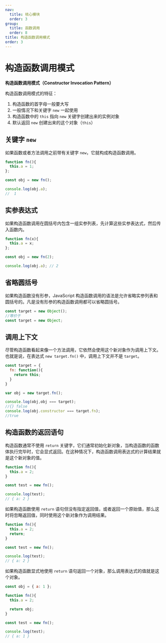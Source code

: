 ```yaml
---
nav:
  title: 核心模块
  order: 3
group:
  title: 函数调用
  order: 8
title: 构造函数调用模式
order: 3
---
```


# 构造函数调用模式

**构造函数调用模式（Constructor Invocation Pattern）**

构造函数调用模式的特征：

1. 构造函数的首字母一般要大写
2. 一般情况下和关键字 `new` 一起使用
3. 构造函数中的 `this` 指向 `new` 关键字创建出来的实例对象
4. 默认返回 `new` 创建出来的这个对象（`this`）

## 关键字 `new`

如果函数或者方法调用之前带有关键字 `new`，它就构成构造函数调用。

```js
function fn(){
  this.a = 1;
};

const obj = new fn();

console.log(obj.a);
//	1
```

## 实参表达式

如果构造函数调用在圆括号内包含一组实参列表，先计算这些实参表达式，然后传入函数内。

```js
function fn(x){
  this.a = x;
};

const obj = new fn(2);

console.log(obj.a); // 2
```

## 省略圆括号

如果构造函数没有形参，JavaScript 构造函数调用的语法是允许省略实参列表和圆括号的。凡是没有形参的构造函数调用都可以省略圆括号。

```js
const target = new Object();
//等价于
const target = new Object;
```

## 调用上下文

尽管构造函数看起来像一个方法调用，它依然会使用这个新对象作为调用上下文。也就是说，在表达式 `new target.fn()` 中，调用上下文并不是 `target`。

```js
const target = {
  fn: function(){
    return this;
  }
}

var obj = new target.fn();

console.log(obj,obj === target);
//{} false
console.log(obj.constructor === target.fn);
//true
```

## 构造函数的返回语句

构造函数通常不使用 `return` 关键字，它们通常初始化新对象，当构造函数的函数体执行完毕时，它会显式返回。在这种情况下，构造函数调用表达式的计算结果就是这个新对象的值。

```js
function fn(){
  this.a = 2;
}

const test = new fn();

console.log(test);
// { a: 2 }
```

如果构造函数使用 `return` 语句但没有指定返回值，或者返回一个原始值，那么这时将忽略返回值，同时使用这个新对象作为调用结果。

```js
function fn(){
  this.a = 2;
  return;
}

const test = new fn();

console.log(test);
// { a: 2 }
```

如果构造函数显式地使用 `return` 语句返回一个对象，那么调用表达式的值就是这个对象。

```js
const obj = { a: 1 };

function fn(){
  this.a = 2;

  return obj;
}

const test = new fn();

console.log(test);
// { a: 1 }
```

